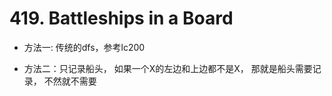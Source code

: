 # 419. Battleships in a Board

- 方法一: 传统的dfs，参考lc200

- 方法二：只记录船头， 如果一个X的左边和上边都不是X， 那就是船头需要记录， 不然就不需要
